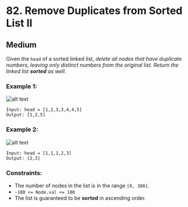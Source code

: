 # 82. Remove Duplicates from Sorted List II


## Medium

Given the `head` of a sorted linked list, *delete all nodes that have duplicate numbers, leaving only distinct numbers from the original list. Return the linked list **sorted** as well.*

### Example 1:
![alt text](https://assets.leetcode.com/uploads/2021/01/04/linkedlist1.jpg)
```console
Input: head = [1,2,3,3,4,4,5]
Output: [1,2,5]
```

### Example 2:
![alt text](https://assets.leetcode.com/uploads/2021/01/04/linkedlist2.jpg)
```console
Input: head = [1,1,1,2,3]
Output: [2,3]
```

### Constraints:

- The number of nodes in the list is in the range `[0, 300]`.
- `-100 <= Node.val <= 100`
- The list is guaranteed to be **sorted** in ascending order.
